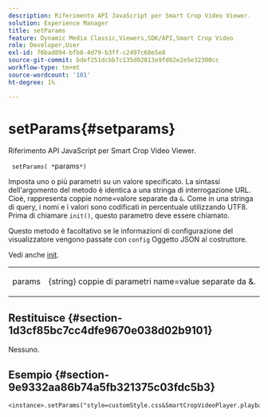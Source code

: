 ```yaml
---
description: Riferimento API JavaScript per Smart Crop Video Viewer.
solution: Experience Manager
title: setParams
feature: Dynamic Media Classic,Viewers,SDK/API,Smart Crop Video
role: Developer,User
exl-id: 76bad894-bfb8-4d79-b3ff-c2497c68e5e8
source-git-commit: bdef251dcbb7c135d02813e9fd82e2e5e32300cc
workflow-type: tm+mt
source-wordcount: '101'
ht-degree: 1%

---
```


# setParams{#setparams}

Riferimento API JavaScript per Smart Crop Video Viewer.

` setParams( *`params`*)`

Imposta uno o più parametri su un valore specificato. La sintassi dell&#39;argomento del metodo è identica a una stringa di interrogazione URL. Cioè, rappresenta coppie nome=valore separate da `&`. Come in una stringa di query, i nomi e i valori sono codificati in percentuale utilizzando UTF8. Prima di chiamare `init()`, questo parametro deve essere chiamato.

Questo metodo è facoltativo se le informazioni di configurazione del visualizzatore vengono passate con `config` Oggetto JSON al costruttore.

Vedi anche [init](../../../c-html5-aem-asset-viewers/c-html5-aem-smartcropvideo/c-html5-aem-smartcropvideo-viewer-javascriptapiref/r-html5-aem-smartcropvideo-viewer-javascriptapiref-init.md#reference-3b570ba8b35045d6b30fb178c21a66c6).

<table id="table_896DFF34A68A403DB93A6D597461A573"> 
 <tbody> 
  <tr> 
   <td colname="col1"> <p> <span class="codeph"> <span class="varname"> params</span> </span> </p> </td> 
   <td colname="col2"> <p> <span class="codeph"> {string}</span> coppie di parametri name=value separate da <span class="codeph"> &amp;</span>. </p> </td> 
  </tr> 
 </tbody> 
</table>

## Restituisce {#section-1d3cf85bc7cc4dfe9670e038d02b9101}

Nessuno.

## Esempio {#section-9e9332aa86b74a5fb321375c03fdc5b3}

```
<instance>.setParams("style=customStyle.css&SmartCropVideoPlayer.playback=progressive")
```
